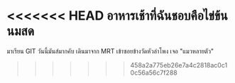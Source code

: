 <<<<<<< HEAD
อาหารเช้าที่ฉันชอบคือไข่ข้นนมสด
=======
﻿มาเรียน GIT วันนี้มันส์มากคับ
เดินมาจาก MRT เข้าซอยข้างวัดหัวลำโพง เจอ "แมวหลายตัว"
>>>>>>> 458a2a775eb26e7a4c2818ac0c10c56a56c7f288
